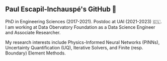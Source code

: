 ## Paul Escapil-Inchauspé's GitHub 👋

PhD in Engineering Sciences (2017-2021). Postdoc at UAI (2021-2023) 🇨🇱. I am working at Data Obervatory Foundation as a Data Science Engineer and Associate Researcher. 

My research interests include Physics-Informed Neural Networks (PINNs), Uncertainty Quantification (UQ), Iterative Solvers, and Finite (resp. Boundary) Element Methods. 

<!--
**pescap/pescap** is a ✨ _special_ ✨ repository because its `README.md` (this file) appears on your GitHub profile.

Here are some ideas to get you started:

- 🔭 I’m currently working on ...
- 🌱 I’m currently learning ...
- 👯 I’m looking to collaborate on ...
- 🤔 I’m looking for help with ...
- 💬 Ask me about ...
- 📫 How to reach me: ...
- 😄 Pronouns: ...
- ⚡ Fun fact: ...
-->
